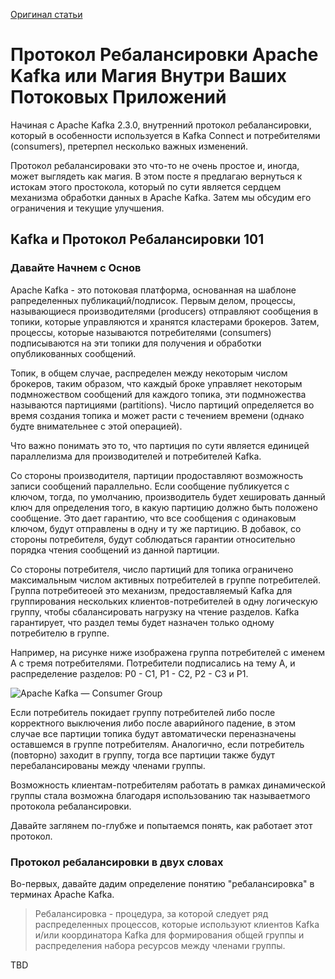 [Оригинал статьи](https://medium.com/streamthoughts/apache-kafka-rebalance-protocol-or-the-magic-behind-your-streams-applications-e94baf68e4f2)

# Протокол Ребалансировки Apache Kafka или Магия Внутри Ваших Потоковых Приложений

Начиная с Apache Kafka 2.3.0, внутренний протокол ребалансировки, который в особенности используется в Kafka Connect и потребителями (consumers), претерпел несколько важных изменений.

Протокол ребалансироваки это что-то не очень простое и, иногда, может выглядеть как магия. В этом посте я предлагаю вернуться к истокам этого простокола, который по сути является сердцем механизма обработки данных в Apache Kafka. Затем мы обсудим его ограничения и текущие улучшения.

## Kafka и Протокол Ребалансировки 101

### Давайте Начнем с Основ

Apache Kafka - это потоковая платформа, основанная на шаблоне рапределенных публикаций/подписок. Первым делом, процессы, называющиеся производителями (producers) отправляют сообщения в топики, которые управляются и хранятся кластерами брокеров. Затем, процессы, которые называются потребителями (consumers) подписываются на эти топики для получения и обработки опубликованных сообщений.

Топик, в общем случае, распределен между некоторым числом брокеров, таким образом, что каждый броке управляет некоторым подмножеством сообщений для каждого топика, эти подмножества называются партициями (partitions). Число партиций определяется во время создания топика и может расти с течением времени (однако будте внимательнее с этой операцией).

Что важно понимать это то, что партиция по сути является единицей параллелизма для производителей и потребителей Kafka.

Со стороны производителя, партиции продоставляют возможность записи сообщений параллельно. Если сообщение публикуется с ключом, тогда, по умолчанию, производитель будет хешировать данный ключ для определения того, в какую партицию должно быть положено сообщение. Это дает гарантию, что все сообщения с одинаковым ключом, будут отправлены в одну и ту же партицию. В добавок, со стороны потребителя, будут соблюдаться гарантии относительно порядка чтения сообщений из данной партиции.

Со стороны потребителя, число партиций для топика ограничено максимальным числом активных потребителей в группе потребителей. Группа потребитеоей это механизм, предоставляемый Kafka для группирования нескольких клиентов-потребителей в одну логическую группу, чтобы сбалансировать нагрузку на чтение разделов. Kafka гарантирует, что раздел темы будет назначен только одному потребителю в группе.

Например, на рисунке ниже изображена группа потребителей с именем A с тремя потребителями. Потребители подписались на тему A, и распределение разделов: P0 - C1, P1 - C2, P2 - C3 и P1.

![Apache Kafka — Consumer Group](https://miro.medium.com/max/1246/1*0qD0pg05zkYHn9jK0IxN1w.jpeg)

Если потребитель покидает группу потребителей либо после корректного выключения либо после аварийного падение, в этом случае все партиции топика будут автоматически переназначены оставшемся в группе потребителям. Аналогично, если потребитель (повторно) заходит в группу, тогда все партиции также будут перебалансированы между членами группы.

Возможность клиентам-потребителям работать в рамках динамической группы стала возможна благодаря использованию так называетмого протокола ребалансировки.

Давайте заглянем по-глубже и попытаемся понять, как работает этот протокол.

### Протокол ребалансировки в двух словах

Во-первых, давайте дадим определение понятию "ребалансировка" в терминах Apache Kafka.

> Ребалансировка - процедура, за которой следует ряд распределенных процессов, которые используют клиентов Kafka и/или координатора Kafka для формирования общей группы и распределения набора ресурсов между членами группы.

TBD
